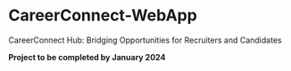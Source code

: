 # CareerConnect-WebApp
CareerConnect Hub: Bridging Opportunities for Recruiters and Candidates

**Project to be completed by January 2024**
